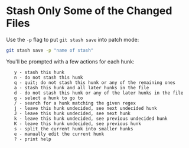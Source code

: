 # Stash Only Some of the Changed Files

Use the `-p` flag to put `git stash save` into patch mode:

```bash
git stash save -p "name of stash"
```

You'll be prompted with a few actions for each hunk:

```text
   y - stash this hunk
   n - do not stash this hunk
   q - quit; do not stash this hunk or any of the remaining ones
   a - stash this hunk and all later hunks in the file
   d - do not stash this hunk or any of the later hunks in the file
   g - select a hunk to go to
   / - search for a hunk matching the given regex
   j - leave this hunk undecided, see next undecided hunk
   J - leave this hunk undecided, see next hunk
   k - leave this hunk undecided, see previous undecided hunk
   K - leave this hunk undecided, see previous hunk
   s - split the current hunk into smaller hunks
   e - manually edit the current hunk
   ? - print help
```
